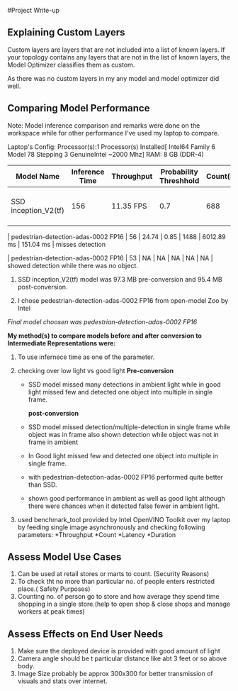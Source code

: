 

#Project Write-up





## Explaining Custom Layers

Custom layers are layers that are not included into a list of known layers. If your topology contains any layers that are not in the list of known layers, the Model Optimizer classifies them as custom.

As there was no custom layers in my any model and model optimizer did well.





## Comparing Model Performance


Note: Model inference comparison and remarks were done on the workspace while for other performance I've used my laptop to compare.


Laptop's Config:
	Processor(s):1 Processor(s) Installed[ Intel64 Family 6 Model 78 Stepping 3 GenuineIntel ~2000 Mhz]
	RAM: 8 GB (DDR-4)


| Model Name                          | Inference Time | Throughput | Probability Threshhold | Count(iterations) | Duration   | Latency   | Remarks                                            
--------------------------------------|----------------|------------|------------------------|-------------------|------------|-----------|----------------------------------------------------
| SSD inception_V2(tf)                | 156            | 11.35 FPS  | 0.7                    | 688               | 60604 ms   | 349.49 ms | misses detection,multiple detection of same object 

| pedestrian-detection-adas-0002 FP16 | 56             | 24.74      | 0.85                   | 1488              | 6012.89 ms | 151.04 ms | misses detection                                   


| pedestrian-detection-adas-0002 FP16 | 53             | NA         | NA                     | NA                | NA         | NA        | showed detection while there was no object.        



1. SSD inception_V2(tf) model was 97.3 MB pre-conversion and 95.4 MB post-conversion.

2. I chose pedestrian-detection-adas-0002 FP16 from open-model Zoo by Intel


 _Final model choosen was pedestrian-detection-adas-0002 FP16_




**My method(s) to compare models before and after conversion to Intermediate Representations
were:**

1. To use infernece time as one of the parameter. 

2. checking over low light vs good light
	   **Pre-conversion**

	* SSD model missed many detections in ambient light while in good light missed few and detected one object into multiple in single frame.

  	   **post-conversion**
	* SSD model missed detection/multiple-detection in single frame while object was in frame also shown detection while object was not in frame  in ambient 
	* In Good light missed few and detected one object into multiple in single frame.


	* with pedestrian-detection-adas-0002 FP16 performed quite better than SSD.

	* shown good performance in ambient as well as good light although there were chances when it detected false fewer in ambient light.
  

3. used benchmark_tool provided by Intel OpenVINO Toolkit over my laptop by feeding single image asynchronously and checking following parameters:
	*Throughput
	*Count
	*Latency
	*Duration

## Assess Model Use Cases

1. Can be used at retail stores or marts to count. (Security Reasons)
2. To check tht no more than particular no. of people enters restricted place.( Safety Purposes)
3. Counting no. of person go to store and how average they spend time shopping in a single store.(help to open shop & close shops and manage workers at peak times)


## Assess Effects on End User Needs

1. Make sure the deployed device is provided with good amount of light
2. Camera angle should be t particular distance like abt 3 feet or so above body.
3. Image Size probably be approx 300x300 for better transmission of visuals and stats over internet.

  























